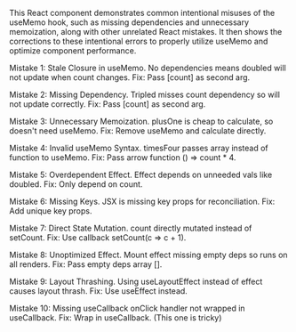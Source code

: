 This React component demonstrates common intentional misuses of the useMemo hook,
such as missing dependencies and unnecessary memoization, along with other
unrelated React mistakes. It then shows the corrections to these intentional
errors to properly utilize useMemo and optimize component performance.

Mistake 1: Stale Closure in useMemo.
No dependencies means doubled will not update when count changes.
Fix: Pass [count] as second arg.

Mistake 2: Missing Dependency.
Tripled misses count dependency so will not update correctly.
Fix: Pass [count] as second arg.

Mistake 3: Unnecessary Memoization.
plusOne is cheap to calculate, so doesn't need useMemo.
Fix: Remove useMemo and calculate directly.

Mistake 4: Invalid useMemo Syntax.
timesFour passes array instead of function to useMemo.
Fix: Pass arrow function () => count \* 4.

Mistake 5: Overdependent Effect.
Effect depends on unneeded vals like doubled.
Fix: Only depend on count.

Mistake 6: Missing Keys.
JSX is missing key props for reconciliation.
Fix: Add unique key props.

Mistake 7: Direct State Mutation.
count directly mutated instead of setCount.
Fix: Use callback setCount(c => c + 1).

Mistake 8: Unoptimized Effect.
Mount effect missing empty deps so runs on all renders.
Fix: Pass empty deps array [].

Mistake 9: Layout Thrashing.
Using useLayoutEffect instead of effect causes layout thrash.
Fix: Use useEffect instead.

Mistake 10: Missing useCallback
onClick handler not wrapped in useCallback.
Fix: Wrap in useCallback.
(This one is tricky)

